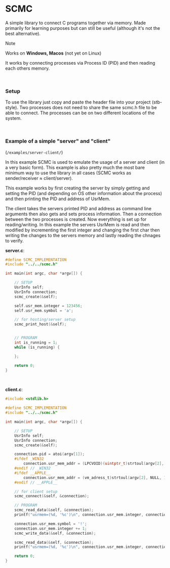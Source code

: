 # SCMC
A simple library to connect C programs together via memory. Made primarily for learning purposes but can still be useful (although it's not the best alternative). 

> [!NOTE]
> Works on **Windows, Macos** (not yet on Linux)

It works by connecting processes via Process ID (PID) and then reading each others memory.

</br>

### Setup
To use the library just copy and paste the header file into your project (stb-style). Two processes does not need to share the same scmc.h file to be able to connect. The processes can be on two different locations of the system. 

</br>

### Example of a simple "server" and "client" </br>
(`/examples/server-client/`) 

In this example SCMC is used to emulate the usage of a server
and client (in a very basic form). This example is also 
pretty much the most bare minimum way to use the library in
all cases (SCMC works as sender/receiver ≈ client/server).

This example works by first creating the server by simply 
getting and setting the PID (and depending on OS other 
information about the process) and then printing the PID and 
address of UsrMem.

The client takes the servers printed PID and address as 
command line arguments then also gets and sets process information. 
Then a connection between the two processes is created. Now 
everything is set up for reading/writing. In this example the 
servers UsrMem is read and then modified by incrementing the first 
integer and changing the first char then writing the changes to the
servers memory and lastly reading the chnages to verify.


**server.c**:
```c
#define SCMC_IMPLEMENTATION
#include "../../scmc.h"

int main(int argc, char *argv[]) {

    // SETUP
    UsrInfo self;
    UsrInfo connection;
    scmc_create(&self);

    self.usr_mem.integer = 123456;
    self.usr_mem.symbol = 'a';

    // for hosting/server setup
    scmc_print_host(&self);


    // PROGRAM
    int is_running = 1;
    while (is_running) {

    };

    return 0;
}
```
</br>

**client.c**:
```c
#include <stdlib.h>

#define SCMC_IMPLEMENTATION
#include "../../scmc.h"

int main(int argc, char *argv[]) {

    // SETUP
    UsrInfo self;
    UsrInfo connection;
    scmc_create(&self);

    connection.pid = atoi(argv[1]);
    #ifdef _WIN32
        connection.usr_mem_addr = (LPCVOID)(uintptr_t)strtoul(argv[2], NULL, 16);
    #endif // _WIN32
    #ifdef __APPLE__
        connection.usr_mem_addr = (vm_adress_t)strtoul(argv[2], NULL, 16);
    #endif // __APPLE__

    // for client setup
    scmc_connect(&self, &connection);

    // PROGRAM
    scmc_read_data(&self, &connection);
    printf("usrmem=(%d, '%c')\n", connection.usr_mem.integer, connection.usr_mem.symbol);

    connection.usr_mem.symbol = '!';
    connection.usr_mem.integer += 1;
    scmc_write_data(&self, &connection);

    scmc_read_data(&self, &connection);
    printf("usrmem=(%d, '%c')\n", connection.usr_mem.integer, connection.usr_mem.symbol);

    return 0;
}
```